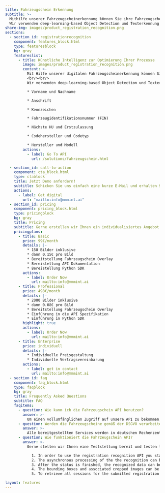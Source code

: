 ```yaml
---
title: Fahrzeugschein Erkennung
subtitle: >-
  Mithilfe unserer Fahrzeugscheinerkennung können Sie ihre Fahrzeugscheine automatisiert auslesen.
  Wir verwenden deep-learning-based Object Detection und Texterkennung um die Fahrzeugscheine zu verarbeiten. Um eine sehr hohe Genauigkeit zu erreichen, wurde unsere Künstliche Intelligenz mit mehreren tausend Bildern angelernt. Folgende Postitionen kann unsere Künstliche Intelligenz automatisiert extrahieren: Vorname und Nachname, Anschrift, Kennzeichen, Fahrzeugidentifikationsnummer (FIN), Nächste HU und Erstzulassung, Hersteller-Code und Codetyp, Hersteller und Modell
share-img: images/product_registration_recognition.png
sections:
  - section_id: registrationrecognition
    component: features_block.html
    type: featuresblock
    bg: gray
    featureslist:
      - title: Künstliche Intelligenz zur Optimierung Ihrer Prozesse
        image: images/product_registration_recognition.png
        content: >-
          Mit Hilfe unserer digitalen Fahrzeugscheinerkennung können Sie Fahrzeugscheine automatisiert auslesen und in Ihr DMS-System über eine API-Schnittstelle importieren.
          <br/><br/>
          Wir verwenden deep-learning-based Object Detection und Texterkennung um die Fahrzeugscheine zu verarbeiten. Um eine sehr hohe Genauigkeit zu erreichen, wurde unsere Künstliche Intelligenz mit mehreren tausend Bildern angelernt. Folgende Postitionen kann unsere Künstliche Intelligenz automatisiert extrahieren:

          * Vorname und Nachname

          * Anschrift

          * Kennzeichen

          * Fahrzeugidentifikationsnummer (FIN)

          * Nächste HU und Erstzulassung

          * Codehersteller und Codetyp

          * Hersteller und Modell
        actions:
          - label: Go To API
            url: /solutions/fahrzeugschein.html

  - section_id: call-to-action
    component: cta_block.html
    type: ctablock
    title: Jetzt Demo anfordern!
    subtitle: Schicken Sie uns einfach eine kurze E-Mail und erhalten Sie eine Teststellung zu unserer Fahrzeugscheinerkennung. Gerne unterstützen wir Sie beratend hinsichtlich der Implementierung in Ihrem System. Sollte eine Schnittstellenbeschreibung Ihres DMS Systems vorhanden sein, können wir gerne in den Austausch gehen.
    actions:
      - label: Get digital
        url: "mailto:info@mmmint.ai"
  - section_id: pricing
    component: pricing_block.html
    type: pricingblock
    bg: gray
    title: Pricing
    subtitle: Gerne erstellen wir Ihnen ein individualisiertes Angebot.
    pricingplans:
      - title: Basic
        price: 99€/month
        details: |-
          * 150 Bilder inklusive
          * dann 0.15€ pro Bild
          * Bereitstellung Fahrzeugschein Overlay
          * Bereistellung API Dokumentation
          * Bereistellung Python SDK
        actions:
          - label: Order Now
            url: mailto:info@mmmint.ai
      - title: Professional
        price: 498€/month
        details: |-
          * 2000 Bilder inklusive
          * dann 0.08€ pro Bild
          * Bereitstellung Fahrzeugschein Overlay
          * Einführung in die API Spezifikation
          * Einführung in Python SDK
        highlight: true
        actions:
          - label: Order Now
            url: mailto:info@mmmint.ai
      - title: Enterprise
        price: individuell
        details: |-
          * Individuelle Preisgestaltung
          * Individuelle Vertragsvereinbarung
        actions:
          - label: get in contact
            url: mailto:info@mmmint.ai
  - section_id: faq
    component: faq_block.html
    type: faqblock
    bg: gray
    title: Frequently Asked Questions
    subtitle: FAQ
    faqitems:
      - question: Wie kann ich die Fahrzeugschein API benutzen?
        answer: >-
          Um einen vollumfänglichen Zugriff auf unsere API zu bekommen, wird ein individualisierter APIKey (`access_token`) benötigt. Gerne stellen wir Ihnen eine Teststellung zur Verfügung um den Anwendsfall explizit zu testen. Senden Sie uns hierzu bitte eine E-Mail an [info@mmmint.ai](mailto:info@mmmint.ai).
      - question: Werden die Fahrzeugscheine gemäß der DSGVO verarbeitet?
        answer: >-
          Alle bereitgestellten Services werden in deutschen Rechenzentren verarbeitet und gehosted. Übermittelte Datensätze werden Ende-zu-Ende verschlüsselt und gelagert. Ein Zugriff auf die Daten ist nur mit Hilfe des APIKey (`access_token`) möglich. Es wird strikt unter Einhaltung der gültigen DSGVO verarbeitet und gelagert.
      - question: Wie funktioniert die Fahrzeugschein API?
        answer: >-
          Gerne stellen wir Ihnen eine Teststellung bereit und testen live mit Ihnen die Verarbeitung. Anbei finden Sie einen Auszug aus unserer API Dokumentation:

            1. In order to use the registration recognition API you start by submitting an image via file upload, or with a publicly accessible image of the registration, using a POST to `/fahrzeugschein`.
            2. The asynchronous processing of the the recognition can be checked using the `/fahrzeugschein/status/` {sessionId} resource.
            3. After the status is finished, the recognized data can be retrieved using `/fahrzeugschein/{id}` resource.
            4. The bounding boxes and associated cropped images can be retrieved using the `/detection` resources.
            5. To retrieve all sessions for the submitted registration use the `/session` resource. The sessions will also indicate the status of all submissions.

layout: features
---
```


